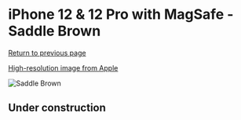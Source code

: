 # iPhone 12 & 12 Pro with MagSafe - Saddle Brown

[Return to previous page](/iphone_12)

[High-resolution image from Apple](https://store.storeimages.cdn-apple.com/8756/as-images.apple.com/is/MHYC3?wid=4500&hei=4500&fmt=png)

<div style="width: 500px"><img src="/almost_uncompressed/MHYC3.webp" alt="Saddle Brown"></div>

## Under construction
